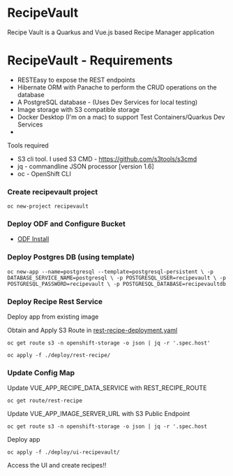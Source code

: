 # RecipeVault

Recipe Vault is a Quarkus and Vue.js based Recipe Manager application

# RecipeVault - Requirements

 - RESTEasy to expose the REST endpoints
 - Hibernate ORM with Panache to perform the CRUD operations on the database
 - A PostgreSQL database - (Uses Dev Services for local testing)
 - Image storage with S3 compatible storage 
 - Docker Desktop (I'm on a mac) to support Test Containers/Quarkus Dev Services
 -


Tools required
- S3 cli tool. I used S3 CMD - https://github.com/s3tools/s3cmd
- jq - commandline JSON processor [version 1.6]
- oc - OpenShift CLI

### Create recipevault project
`oc new-project recipevault`

### Deploy ODF and Configure Bucket

- [ODF Install](./odf/README.md)


### Deploy Postgres DB (using template)
`oc new-app --name=postgresql --template=postgresql-persistent \
-p DATABASE_SERVICE_NAME=postgresql \
-p POSTGRESQL_USER=recipevault \
-p POSTGRESQL_PASSWORD=recipevault \
-p POSTGRESQL_DATABASE=recipevaultdb `


### Deploy Recipe Rest Service

Deploy app from existing image

Obtain and Apply S3 Route in [rest-recipe-deployment.yaml](./rest-recipe/rest-recipe-deployment.yaml)

`oc get route s3 -n openshift-storage -o json | jq -r '.spec.host'`

`oc apply -f ./deploy/rest-recipe/`

### Update Config Map
Update VUE_APP_RECIPE_DATA_SERVICE with REST_RECIPE_ROUTE 

`oc get route/rest-recipe`

Update VUE_APP_IMAGE_SERVER_URL with S3 Public Endpoint

`oc get route s3 -n openshift-storage -o json | jq -r '.spec.host`

Deploy app

`oc apply -f ./deploy/ui-recipevault/`

Access the UI and create recipes!!


